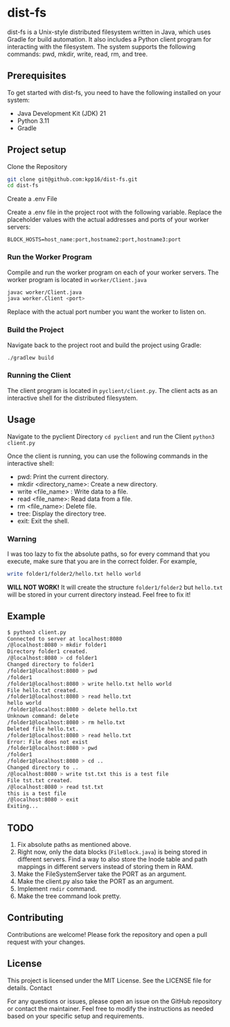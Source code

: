 # dist-fs

dist-fs is a Unix-style distributed filesystem written in Java, which uses Gradle for build automation. It also includes a Python client program for interacting with the filesystem. The system supports the following commands: pwd, mkdir, write, read, rm, and tree.


## Prerequisites

To get started with dist-fs, you need to have the following installed on your system:

* Java Development Kit (JDK) 21
* Python 3.11
* Gradle

## Project setup

Clone the Repository
```sh
git clone git@github.com:kpp16/dist-fs.git
cd dist-fs
```

Create a .env File

Create a .env file in the project root with the following variable. Replace the placeholder values with the actual addresses and ports of your worker servers:

```
BLOCK_HOSTS=host_name:port,hostname2:port,hostname3:port
```

### Run the Worker Program

Compile and run the worker program on each of your worker servers. The worker program is located in `worker/Client.java`

```sh
javac worker/Client.java
java worker.Client <port>
```

Replace <port> with the actual port number you want the worker to listen on.

### Build the Project

Navigate back to the project root and build the project using Gradle:
```sh
./gradlew build
```

### Running the Client

The client program is located in `pyclient/client.py`. The client acts as an interactive shell for the distributed filesystem.


## Usage

Navigate to the pyclient Directory `cd pyclient` and run the Client  `python3 client.py`


Once the client is running, you can use the following commands in the interactive shell:
    
* pwd: Print the current directory.
* mkdir <directory_name>: Create a new directory.
* write <file_name> <data>: Write data to a file.
* read <file_name>: Read data from a file.
* rm <file_name>: Delete file.
* tree: Display the directory tree.
* exit: Exit the shell.

### Warning
I was too lazy to fix the absolute paths, so for every command that you execute, make sure that you are in the correct folder. For example,
```sh
write folder1/folder2/hello.txt hello world
```
**WILL NOT WORK!** It will create the structure `folder1/folder2` but `hello.txt` will be stored in your current directory instead. Feel free to fix it!  


## Example
```sh
$ python3 client.py
Connected to server at localhost:8080
/@localhost:8080 > mkdir folder1
Directory folder1 created.
/@localhost:8080 > cd folder1
Changed directory to folder1
/folder1@localhost:8080 > pwd
/folder1
/folder1@localhost:8080 > write hello.txt hello world
File hello.txt created.
/folder1@localhost:8080 > read hello.txt
hello world
/folder1@localhost:8080 > delete hello.txt
Unknown command: delete
/folder1@localhost:8080 > rm hello.txt
Deleted file hello.txt.
/folder1@localhost:8080 > read hello.txt
Error: File does not exist
/folder1@localhost:8080 > pwd
/folder1
/folder1@localhost:8080 > cd ..
Changed directory to ..
/@localhost:8080 > write tst.txt this is a test file
File tst.txt created.
/@localhost:8080 > read tst.txt
this is a test file
/@localhost:8080 > exit
Exiting...
```

## TODO

1. Fix absolute paths as mentioned above.
2. Right now, only the data blocks (`FileBlock.java`) is being stored in different servers. Find a way to also store the Inode table and path mappings in different servers instead of storing them in RAM.
3. Make the FileSystemServer take the PORT as an argument.
4. Make the client.py also take the PORT as an argument. 
5. Implement `rmdir` command.
6. Make the tree command look pretty.

## Contributing
Contributions are welcome! Please fork the repository and open a pull request with your changes.

## License
This project is licensed under the MIT License. See the LICENSE file for details.
Contact

For any questions or issues, please open an issue on the GitHub repository or contact the maintainer.
Feel free to modify the instructions as needed based on your specific setup and requirements.